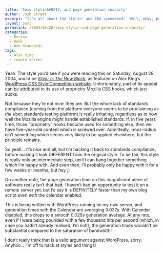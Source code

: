 ```yaml
---
title: 'Sexy stylin&#8217; and page generation insanity'
author: Josh Street
excerpt: "It's all about the stylin' and the speeeeeed!  Well, okay, perhaps not that much speed, or even style, but more than enough for most circumstances..."
layout: post
permalink: /2004/08/28/sexy-stylin-and-page-generation-insanity/
categories:
  - Design
  - Geek
  - Web Standards
tags:
  - Alex King
  - remote server
---
```

Yeah. The style you&#8217;d see if you were reading this on Saturday, August 28, 2004, would be [*Silver Is The New Black*][1], as featured on Alex King&#8217;s [WordPress CSS Style Competition website][2]. Unfortunately, part of its appeal can be attributed to its use of proprietry Mozilla CSS hooks, which just sucks.

Not because they&#8217;re not nice: they are. But the whole lack of standards compliance (coming from the platform everyone seems to be proclaiming as *the* uber-standards testing platform) is really irritating, regardless as to how well the Mozilla engine might handle established standards. If, in five years time, those &#8220;proprietry&#8221; hooks become used for something else, then we have five-year-old content which is screwed over. Admittedly, -moz-radius isn&#8217;t something which seems very likely to be applied elsewhere, but the principle remains.

So yeah&#8230; It&#8217;s nice and all, but I&#8217;m hacking it back to standards compliance, before making it look DIFFERENT from the original style. To be fair, this style is really only an intermediate step, until I can bang together something which I&#8217;m happy with. And even then, I&#8217;ll probably only be happy with it for a few weeks or months, but hey ;)

On another note, the page generation time on this magnificent piece of software really isn&#8217;t that bad. I haven&#8217;t had an opportunity to test it on a remote server yet, but I&#8217;d say it is DEFINITELY faster than my own blog script even *with* the calendar enabled.

This is being written with WordPress running on my own server, and generation times with the Calendar are averaging 0.037s. With Calendar disabled, this drops to a smooth 0.029s generation average. At any rate, even if I were being pounded with a few thousand hits per second (which, in case you hadn&#8217;t already realised, I&#8217;m not!), the generation times wouldn&#8217;t be substantial compared to the saturation of bandwidth!

I don&#8217;t really think that is a valid argument against WordPress, sorry. Anyhoo&#8230; I&#8217;m off to hack at styles and things!

 [1]: http://www.alexking.org/software/wordpress/styles/sample.php?wpstyle=silver_is_the_new_black "Silver Is The New Black, a sexyish WordPress style"
 [2]: http://www.alexking.org/software/wordpress/styles/sample.php?wpstyle=silver_is_the_new_black "Good stuff, that."